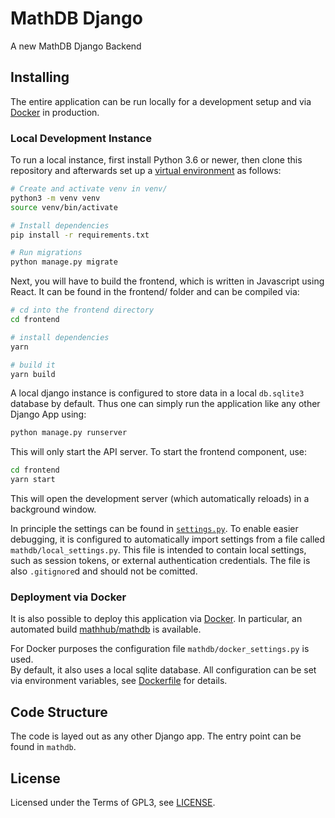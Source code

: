 # MathDB Django

A new MathDB Django Backend

## Installing

The entire application can be run locally for a development setup and via [Docker](https://www.docker.com/) in production. 

### Local Development Instance

To run a local instance, first install Python 3.6 or newer, then clone this repository and afterwards set up a [virtual environment](https://docs.python.org/3/library/venv.html) as follows:

```bash
# Create and activate venv in venv/ 
python3 -m venv venv
source venv/bin/activate

# Install dependencies
pip install -r requirements.txt

# Run migrations
python manage.py migrate
```

Next, you will have to build the frontend, which is written in Javascript using React. 
It can be found in the frontend/ folder and can be compiled via:

```bash
# cd into the frontend directory
cd frontend

# install dependencies
yarn

# build it
yarn build
```

A local django instance is configured to store data in a local `db.sqlite3` database by default. 
Thus one can simply run the application like any other Django App using:

```bash
python manage.py runserver
```

This will only start the API server. 
To start the frontend component, use:


```bash
cd frontend
yarn start
```

This will open the development server (which automatically reloads) in a background window. 

In principle the settings can be found in [`settings.py`](mathdb/settings.py). 
To enable easier debugging, it is configured to automatically import settings from a file called `mathdb/local_settings.py`.
This file is intended to contain local settings, such as session tokens, or external authentication credentials. 
The file is also `.gitignore`d and should not be comitted. 

### Deployment via Docker

It is also possible to deploy this application via [Docker](https://www.docker.com/). 
In particular, an automated build [mathhub/mathdb](https://hub.docker.com/r/mathhub/mathdb) is available. 

For Docker purposes the configuration file `mathdb/docker_settings.py` is used.  
By default, it also uses a local sqlite database. 
All configuration can be set via environment variables, see [Dockerfile](Dockerfile) for details. 

## Code Structure

The code is layed out as any other Django app.
The entry point can be found in `mathdb`. 

## License
Licensed under the Terms of GPL3, see [LICENSE](LICENSE). 
